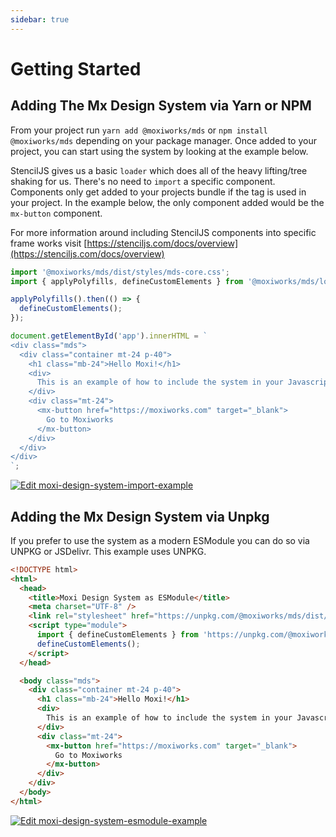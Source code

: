 ```yaml
---
sidebar: true
---
```


# Getting Started

## Adding The Mx Design System via Yarn or NPM

From your project run `yarn add @moxiworks/mds` or `npm install @moxiworks/mds` depending on your package manager. Once added to your project, you can start using the system by looking at the example below.

StencilJS gives us a basic `loader` which does all of the heavy lifting/tree shaking for us. There's no need to `import` a specific component. Components only get added to your projects bundle if the tag is used in your project. In the example below, the only component added would be the `mx-button` component.

For more information around including StencilJS components into specific frame works visit [https://stenciljs.com/docs/overview](https://stenciljs.com/docs/overview)

```js
import '@moxiworks/mds/dist/styles/mds-core.css';
import { applyPolyfills, defineCustomElements } from '@moxiworks/mds/loader';

applyPolyfills().then(() => {
  defineCustomElements();
});

document.getElementById('app').innerHTML = `
<div class="mds">
  <div class="container mt-24 p-40">
    <h1 class="mb-24">Hello Moxi!</h1>
    <div>
      This is an example of how to include the system in your Javascript project.
    </div>
    <div class="mt-24">
      <mx-button href="https://moxiworks.com" target="_blank">
        Go to Moxiworks
      </mx-button>
    </div>
  </div>
</div>
`;
```

[![Edit moxi-design-system-import-example](https://codesandbox.io/static/img/play-codesandbox.svg)](https://codesandbox.io/s/moxi-design-system-import-example-1ppbe?autoresize=1&fontsize=12&hidenavigation=1&theme=dark)

## Adding the Mx Design System via Unpkg

If you prefer to use the system as a modern ESModule you can do so via UNPKG or JSDelivr. This example uses UNPKG.

```html
<!DOCTYPE html>
<html>
  <head>
    <title>Moxi Design System as ESModule</title>
    <meta charset="UTF-8" />
    <link rel="stylesheet" href="https://unpkg.com/@moxiworks/mds/dist/styles/mds-core.css" />
    <script type="module">
      import { defineCustomElements } from 'https://unpkg.com/@moxiworks/mds/loader/index.es2017.js';
      defineCustomElements();
    </script>
  </head>

  <body class="mds">
    <div class="container mt-24 p-40">
      <h1 class="mb-24">Hello Moxi!</h1>
      <div>
        This is an example of how to include the system in your Javascript project.
      </div>
      <div class="mt-24">
        <mx-button href="https://moxiworks.com" target="_blank">
          Go to Moxiworks
        </mx-button>
      </div>
    </div>
  </body>
</html>
```

[![Edit moxi-design-system-esmodule-example](https://codesandbox.io/static/img/play-codesandbox.svg)](https://codesandbox.io/s/agitated-cannon-tw60n?fontsize=14&hidenavigation=1&theme=dark)
